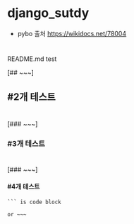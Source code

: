 # django_sutdy


- pybo 출처 https://wikidocs.net/78004

#
README.md test

[## ~~~]
## #2개 테스트
#
[### ~~~]
### #3개 테스트
# 
[### ~~~]
#### #4개 테스트

```
``` is code block

or ~~~ 

```